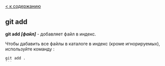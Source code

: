 [< к содержанию](./readme.md)

## git add

**git add *[файл]*** - добавляет файл в индекс.

Чтобы дабавить все файлы в каталоге в индекс (кроме игнорируемых), используйте команду :

```bash=
git add .
˙˙˙
